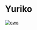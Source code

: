 # Yuriko

[![owo](https://cdn.donmai.us/original/3b/a5/3ba5a21a3f333f0e582610e19b4b781d.png)](https://www.pixiv.net/en/artworks/92557342)
